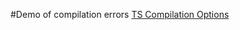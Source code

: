 #Demo of compilation errors
[TS Compilation Options](https://www.typescriptlang.org/docs/handbook/compiler-options.html)


